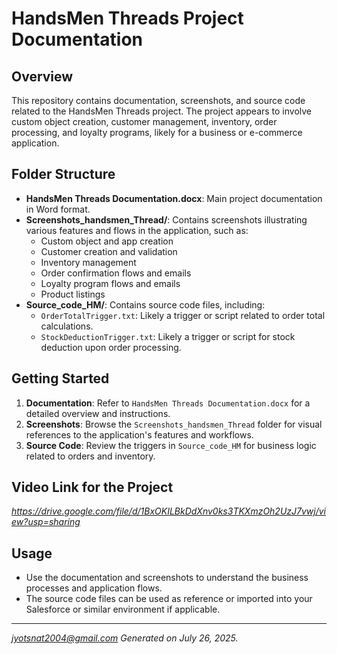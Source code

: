 # HandsMen Threads Project Documentation

## Overview
This repository contains documentation, screenshots, and source code related to the HandsMen Threads project. The project appears to involve custom object creation, customer management, inventory, order processing, and loyalty programs, likely for a business or e-commerce application.

## Folder Structure

- **HandsMen Threads Documentation.docx**: Main project documentation in Word format.
- **Screenshots_handsmen_Thread/**: Contains screenshots illustrating various features and flows in the application, such as:
  - Custom object and app creation
  - Customer creation and validation
  - Inventory management
  - Order confirmation flows and emails
  - Loyalty program flows and emails
  - Product listings
- **Source_code_HM/**: Contains source code files, including:
  - `OrderTotalTrigger.txt`: Likely a trigger or script related to order total calculations.
  - `StockDeductionTrigger.txt`: Likely a trigger or script for stock deduction upon order processing.

## Getting Started

1. **Documentation**: Refer to `HandsMen Threads Documentation.docx` for a detailed overview and instructions.
2. **Screenshots**: Browse the `Screenshots_handsmen_Thread` folder for visual references to the application's features and workflows.
3. **Source Code**: Review the triggers in `Source_code_HM` for business logic related to orders and inventory.

## Video Link for the Project
*https://drive.google.com/file/d/1BxOKILBkDdXnv0ks3TKXmzOh2UzJ7vwj/view?usp=sharing*

## Usage
- Use the documentation and screenshots to understand the business processes and application flows.
- The source code files can be used as reference or imported into your Salesforce or similar environment if applicable.
---
*jyotsnat2004@gmail.com*
*Generated on July 26, 2025.*
